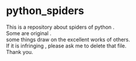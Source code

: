 # python_spiders
This is a repository about spiders of python . 
<br>
Some are original . 
<br>
some things draw on the excellent works of others.
<br>
If it is infringing , please ask me to delete that file.
<br>
Thank you.
